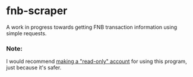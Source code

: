 # fnb-scraper
A work in progress towards getting FNB transaction information using simple requests.

### Note:
I would recommend [making a "read-only" account](https://conversations.22seven.com/hc/en-us/articles/360016980233-Setting-up-an-FNB-view-only-profile) for using this program, just because it's safer.
